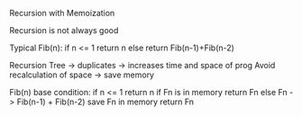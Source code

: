 Recursion with Memoization

Recursion is not always good

Typical Fib(n):
 if n <= 1
   return n
 else
   return Fib(n-1)+Fib(n-2)
   
Recursion Tree -> duplicates -> increases time and space of prog
Avoid recalculation of space -> save memory

Fib(n)
base condition:
if n <= 1
	return n 
if Fn is in memory
    return Fn 
else
    Fn -> Fib(n-1) + Fib(n-2)
	save Fn in memory
	return Fn
